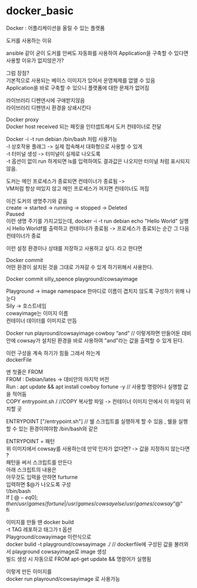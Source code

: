 # docker_basic  

Docker : 어플리케이션을 올릴 수 있는 플랫폼  

도커를 사용하는 이유  

ansible 같이 굳이 도커를 안써도 자동화를 사용하여 Application을 구축할 수 있다면 사용할 이유가 없지않은가?

그럼 장점?  
기본적으로 사용되는 베이스 이미지가 있어서 운영체제를 없앨 수 있음  
Application을 바로 구축할 수 있으니 플랫폼에 대한 문제가 없어짐  

라이브러리 디펜덴시에 구애받지않음  
라이브러리 디펜덴시 환경을 상쇄시킨다  

Docker proxy  
Docker host received 되는 패킷을 인터셉트해서 도커 컨테이너로 전달  

Docker -i -t run debian /bin/bash 처럼 사용가능  
-I 상호작용 플래그 -> 실제 접속해서 대화형으로 사용할 수 있게  
-t 터미널 생성 -> 터미널이 실제로 나오도록  
-t 옵션이 없이 run 하게되면 ls를 입력하여도 결과값은 나오지만 터미널 처럼 표시되지 않음.  

도커는 메인 프로세스가 종료되면 컨테이너가 종료됨 ->  
VM처럼 항상 떠있지 않고 메인 프로세스가 꺼지면 컨테이너도 꺼짐  

이건 도커의 생명주기와 같음  
create -> started -> running -> stopped -> Deleted  
                     Paused  
이런 생명 주기를 가지고있는데, docker -i -t run debian echo "Hello World" 실행 시 Hello Worldf를 출력하고 컨테이너가 종료됨 -> 프로세스가 종료되는 순간 그 다음 컨테이너가 종료  


이런 설정 환경이나 상태를 저장하고 사용하고 싶다. 라고 한다면  

Docker commit  
어떤 환경이 설치된 것을 그대로 가져갈 수 있게 하기위해서 사용한다.  

Docker commit silly_spence playground/cowsayimage  

Playground -> image namespace 한마디로 이름이 겹치지 않도록 구성하기 위해 나눈다  
Sily -> 호스트네임  
cowayimage는 이미지 이름  
컨테이너 데이터를 이미지로 만듬  

Docker run playround/cowsayimage cowboy “and” // 이렇게하면 만들어둔 데비안에 cowsay가 설치된 환경을 바로 사용하여 "and"라는 값을 출력할 수 있게 된다.  


이런 구성을 계속 하기가 힘듦 그래서 하는게  
dockerFile  

맨 첫줄은 FROM  
FROM : Debian/lates -> 데비안의 마지막 버전  
Run : apt update && apt install cowboy fortune -y // 사용할 명령어나 실행할 값을 적어둠  
COPY entrypoint.sh / //COPY 복사할 파일 -> 컨테이너 이미지 안에서 이 파일이 위치할 곳    

ENTRYPOINT ["/entrypoint.sh"] // 쉘 스크립트를 실행하게 할 수 있음 , 쉘을 실행할 수 있는 환경이여야함 /bin/bash와 같은  
 
ENTRYPOINT = 패턴  
위 이미지에서 cowsay를 사용하는데 만약 인자가 없다면? -> 값을 지정하지 않는다면 ?  
패턴을 써서 스크립트를 만든다  
아래 스크립트의 내용은  
아무것도 입력을 안하면 furturne  
입력하면 $@가  나오도록 구성  
!/bin/bash  
If [ $@ -eq 0 ]; then  
	/usr/games/fortune | /usr/games/cowsay  
 else  
	/usr/games/cowsay “$@“  
fi  

이미지를 만들 땐 docker build  
-t TAG 레포하고 태그가 t 옵션  
Playground/cowayimage 이런식으로  
docker bulid -t playground/cowsayimage ./ // dockerfile에 구성된 값을 불러와서 playground cowsayimage로 image 생성  
빌드 생성 시 자동으로 FROM apt-get update && 명령어가 실행됨  

이렇게 만든 이미지를  
docker run playround/cowsayimage 로 사용가능  
